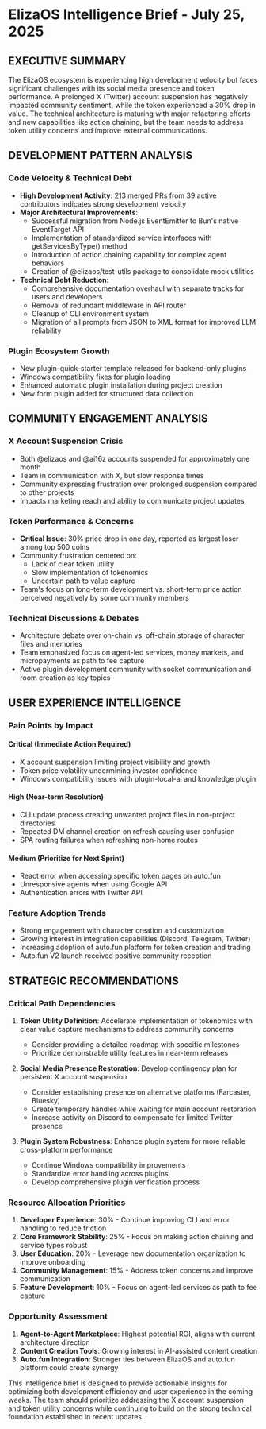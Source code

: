 # ElizaOS Intelligence Brief - July 25, 2025

## EXECUTIVE SUMMARY
The ElizaOS ecosystem is experiencing high development velocity but faces significant challenges with its social media presence and token performance. A prolonged X (Twitter) account suspension has negatively impacted community sentiment, while the token experienced a 30% drop in value. The technical architecture is maturing with major refactoring efforts and new capabilities like action chaining, but the team needs to address token utility concerns and improve external communications.

## DEVELOPMENT PATTERN ANALYSIS

### Code Velocity & Technical Debt
- **High Development Activity**: 213 merged PRs from 39 active contributors indicates strong development velocity
- **Major Architectural Improvements**:
  - Successful migration from Node.js EventEmitter to Bun's native EventTarget API
  - Implementation of standardized service interfaces with getServicesByType() method
  - Introduction of action chaining capability for complex agent behaviors
  - Creation of @elizaos/test-utils package to consolidate mock utilities
- **Technical Debt Reduction**: 
  - Comprehensive documentation overhaul with separate tracks for users and developers
  - Removal of redundant middleware in API router
  - Cleanup of CLI environment system
  - Migration of all prompts from JSON to XML format for improved LLM reliability

### Plugin Ecosystem Growth
- New plugin-quick-starter template released for backend-only plugins
- Windows compatibility fixes for plugin loading
- Enhanced automatic plugin installation during project creation
- New form plugin added for structured data collection

## COMMUNITY ENGAGEMENT ANALYSIS

### X Account Suspension Crisis
- Both @elizaos and @ai16z accounts suspended for approximately one month
- Team in communication with X, but slow response times
- Community expressing frustration over prolonged suspension compared to other projects
- Impacts marketing reach and ability to communicate project updates

### Token Performance & Concerns
- **Critical Issue**: 30% price drop in one day, reported as largest loser among top 500 coins
- Community frustration centered on:
  - Lack of clear token utility
  - Slow implementation of tokenomics 
  - Uncertain path to value capture
- Team's focus on long-term development vs. short-term price action perceived negatively by some community members

### Technical Discussions & Debates
- Architecture debate over on-chain vs. off-chain storage of character files and memories
- Team emphasized focus on agent-led services, money markets, and micropayments as path to fee capture
- Active plugin development community with socket communication and room creation as key topics

## USER EXPERIENCE INTELLIGENCE

### Pain Points by Impact
#### Critical (Immediate Action Required)
- X account suspension limiting project visibility and growth
- Token price volatility undermining investor confidence
- Windows compatibility issues with plugin-local-ai and knowledge plugin

#### High (Near-term Resolution)
- CLI update process creating unwanted project files in non-project directories
- Repeated DM channel creation on refresh causing user confusion
- SPA routing failures when refreshing non-home routes

#### Medium (Prioritize for Next Sprint)
- React error when accessing specific token pages on auto.fun
- Unresponsive agents when using Google API
- Authentication errors with Twitter API

### Feature Adoption Trends
- Strong engagement with character creation and customization
- Growing interest in integration capabilities (Discord, Telegram, Twitter)
- Increasing adoption of auto.fun platform for token creation and trading
- Auto.fun V2 launch received positive community reception

## STRATEGIC RECOMMENDATIONS

### Critical Path Dependencies
1. **Token Utility Definition**: Accelerate implementation of tokenomics with clear value capture mechanisms to address community concerns
   - Consider providing a detailed roadmap with specific milestones
   - Prioritize demonstrable utility features in near-term releases

2. **Social Media Presence Restoration**: Develop contingency plan for persistent X account suspension
   - Consider establishing presence on alternative platforms (Farcaster, Bluesky)
   - Create temporary handles while waiting for main account restoration
   - Increase activity on Discord to compensate for limited Twitter presence

3. **Plugin System Robustness**: Enhance plugin system for more reliable cross-platform performance
   - Continue Windows compatibility improvements
   - Standardize error handling across plugins
   - Develop comprehensive plugin verification process

### Resource Allocation Priorities
1. **Developer Experience**: 30% - Continue improving CLI and error handling to reduce friction
2. **Core Framework Stability**: 25% - Focus on making action chaining and service types robust
3. **User Education**: 20% - Leverage new documentation organization to improve onboarding
4. **Community Management**: 15% - Address token concerns and improve communication
5. **Feature Development**: 10% - Focus on agent-led services as path to fee capture

### Opportunity Assessment
1. **Agent-to-Agent Marketplace**: Highest potential ROI, aligns with current architecture direction
2. **Content Creation Tools**: Growing interest in AI-assisted content creation
3. **Auto.fun Integration**: Stronger ties between ElizaOS and auto.fun platform could create synergy

This intelligence brief is designed to provide actionable insights for optimizing both development efficiency and user experience in the coming weeks. The team should prioritize addressing the X account suspension and token utility concerns while continuing to build on the strong technical foundation established in recent updates.